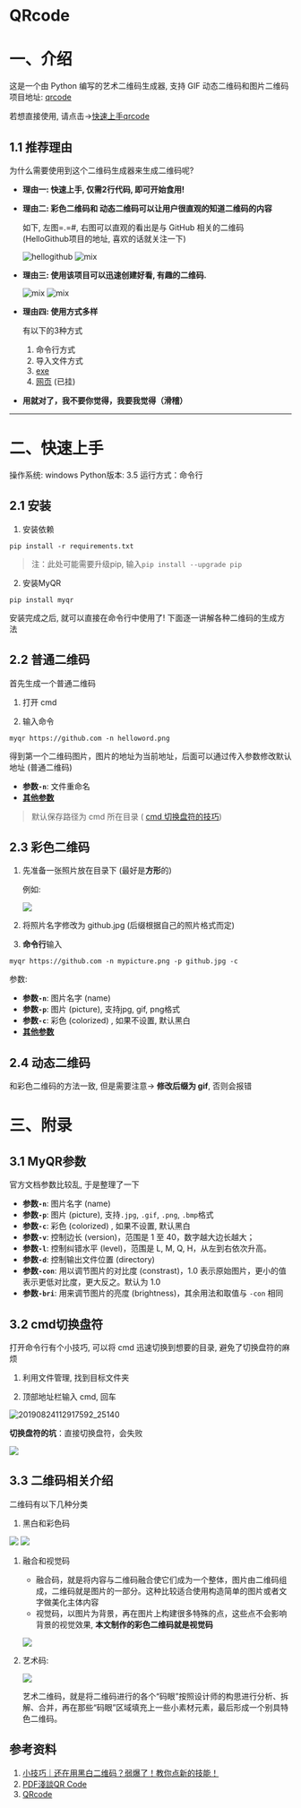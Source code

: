 # QRcode

# 一、介绍

这是一个由 Python 编写的艺术二维码生成器, 支持 GIF 动态二维码和图片二维码
项目地址: [qrcode](https://github.com/sylnsfar/qrcode/blob/master/README-cn.md)

若想直接使用, 请点击->[快速上手qrcode](#二、快速上手)

## 1.1 推荐理由
为什么需要使用到这个二维码生成器来生成二维码呢?

- **理由一: 快速上手, 仅需2行代码, 即可开始食用!**

- **理由二: 彩色二维码和 动态二维码可以让用户很直观的知道二维码的内容**
  
  如下, 左图=.=#, 右图可以直观的看出是与 GitHub 相关的二维码 (HelloGithub项目的地址, 喜欢的话就关注一下)

    ![hellogithub](_v_images/20190824101910088_8760.png)
    ![mix](_v_images/20190824101921343_7146.png)

- **理由三: 使用该项目可以迅速创建好看, 有趣的二维码.**

    ![mix](_v_images/20190824102906351_2183.png)
    ![mix](_v_images/20190824103159810_19462.gif)

- **理由四: 使用方式多样**

    有以下的3种方式
  1. 命令行方式
  2. 导入文件方式 
  3. [exe](https://github.com/sylnsfar/qrcode_win)
  4. [网页](http://www.amazing-qrcode.com/) (已挂)

- **用就对了，我不要你觉得，我要我觉得（滑稽）**
---

# 二、快速上手

操作系统: windows
Python版本: 3.5
运行方式：命令行

## 2.1 安装

1. 安装依赖
```shell
pip install -r requirements.txt
```
> 注：此处可能需要升级pip, 输入`pip install --upgrade pip`

2. 安装MyQR
```shell
pip install myqr
```


安装完成之后, 就可以直接在命令行中使用了! 下面逐一讲解各种二维码的生成方法

## 2.2 普通二维码

首先生成一个普通二维码

1. 打开 cmd 

2. 输入命令
```shell
myqr https://github.com -n helloword.png
```

得到第一个二维码图片，图片的地址为当前地址，后面可以通过传入参数修改默认地址 (普通二维码)

- **参数`-n`**: 文件重命名
- [**其他参数**](#三、附录)

> 默认保存路径为 cmd 所在目录 ( [cmd 切换盘符的技巧](#三、附录))

## 2.3 彩色二维码

1. 先准备一张照片放在目录下 (最好是**方形**的)

    例如:

    ![](_v_images/20190824121625794_11705.png)

2. 将照片名字修改为 github.jpg (后缀根据自己的照片格式而定)

3. **命令行**输入
```shell
myqr https://github.com -n mypicture.png -p github.jpg -c
```
参数:
   - **参数`-n`**: 图片名字 (name)
   - **参数`-p`**: 图片 (picture), 支持jpg, gif, png格式
   - **参数`-c`**: 彩色 (colorized) , 如果不设置, 默认黑白
   - [**其他参数**](#三、附录)

## 2.4 动态二维码

和彩色二维码的方法一致, 但是需要注意-> **修改后缀为 gif**, 否则会报错



# 三、附录
## 3.1 MyQR参数

官方文档参数比较乱, 于是整理了一下

- **参数`-n`**: 图片名字 (name)
- **参数`-p`**: 图片 (picture), 支持`.jpg`, `.gif`, `.png`, `.bmp`格式
- **参数`-c`**: 彩色 (colorized) , 如果不设置, 默认黑白
- **参数`-v`**: 控制边长 (version)，范围是 1 至 40，数字越大边长越大；
- **参数`-l`**: 控制纠错水平 (level)，范围是 L, M, Q, H，从左到右依次升高。
- **参数`-d`**: 控制输出文件位置 (directory)
- **参数`-con`**: 用以调节图片的对比度 (constrast)，1.0 表示原始图片，更小的值表示更低对比度，更大反之。默认为 1.0
- **参数`-bri`**: 用来调节图片的亮度 (brightness)，其余用法和取值与 `-con` 相同

## 3.2 cmd切换盘符

打开命令行有个小技巧, 可以将 cmd 迅速切换到想要的目录, 避免了切换盘符的麻烦

1. 利用文件管理, 找到目标文件夹

2. 顶部地址栏输入 cmd, 回车

![20190824112917592_25140](_v_images/20190824113002601_18331.png)

**切换盘符的坑**：直接切换盘符，会失败

![](_v_images/20190824113815824_448.png)

## 3.3 二维码相关介绍

二维码有以下几种分类
1. 黑白和彩色码

![](_v_images/20190824133711023_19658.png)
![](_v_images/20190824133652359_9274.png)

1. 融合和视觉码

    - 融合码，就是将内容与二维码融合使它们成为一个整体，图片由二维码组成，二维码就是图片的一部分。这种比较适合使用构造简单的图片或者文字做美化主体内容
    - 视觉码，以图片为背景，再在图片上构建很多特殊的点，这些点不会影响背景的视觉效果, **本文制作的彩色二维码就是视觉码**
 
    ![](_v_images/20190824134418023_8225.png)


2. 艺术码:

    ![](_v_images/20190824134507822_22966.png)
    

    艺术二维码，就是将二维码进行的各个“码眼”按照设计师的构思进行分析、拆解、合并，再在那些“码眼”区域填充上一些小素材元素，最后形成一个别具特色二维码。


## 参考资料
1. [小技巧｜还在用黑白二维码？弱爆了！教你点新的技能！](https://www.jianshu.com/p/5f8df373be7a)
2. [PDF淺談QR Code](https://www.csie.ntu.edu.tw/~kmchao/bcc15spr/20150325_QR_Code.pdf)
3. [QRcode](https://github.com/sylnsfar/qrcode/blob/master/README-cn.md)